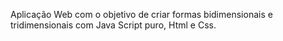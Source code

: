 Aplicação Web com o objetivo de criar formas bidimensionais e tridimensionais com Java Script puro, Html e Css.
